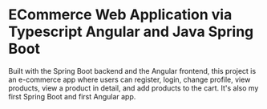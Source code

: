 # ECommerce Web Application via Typescript Angular and Java Spring Boot
Built with the Spring Boot backend and the Angular frontend, this project is an e-commerce app where users can register, login, change profile, view products, view a product in detail, and add products to the cart. It's also my first Spring Boot and first Angular app.
